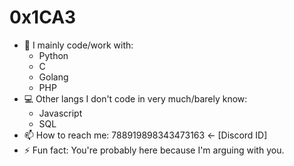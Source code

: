 # 0x1CA3

- 🔭 I mainly code/work with: 
  *   Python
  *   C 
  *   Golang
  *   PHP
- 💻 Other langs I don't code in very much/barely know:
  *   Javascript
  *   SQL
- 📫 How to reach me: 788919898343473163 <- [Discord ID]
- ⚡ Fun fact: You're probably here because I'm arguing with you.
